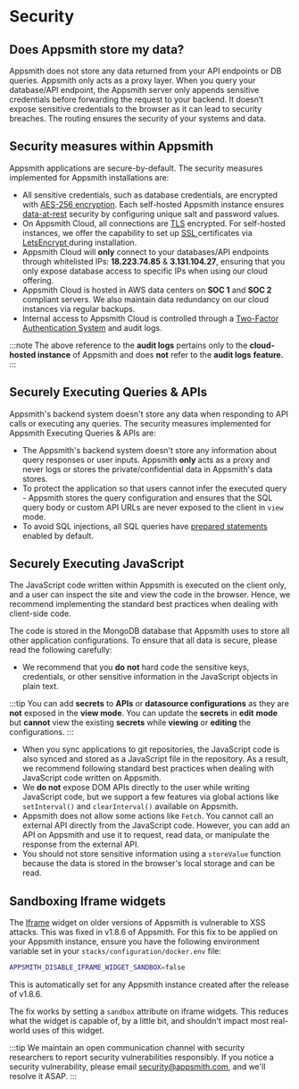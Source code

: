 # Security

## Does Appsmith store my data?

Appsmith does not store any data returned from your API endpoints or DB queries. Appsmith only acts as a proxy layer. When you query your database/API endpoint, the Appsmith server only appends sensitive credentials before forwarding the request to your backend. It doesn’t expose sensitive credentials to the browser as it can lead to security breaches. The routing ensures the security of your systems and data.

## Security measures within Appsmith

Appsmith applications are secure-by-default. The security measures implemented for Appsmith installations are:

* All sensitive credentials, such as database credentials, are encrypted with [AES-256 encryption](https://en.wikipedia.org/wiki/Advanced\_Encryption\_Standard). Each self-hosted Appsmith instance ensures [data-at-rest](https://en.wikipedia.org/wiki/Data\_at\_rest) security by configuring unique salt and password values.
* On Appsmith Cloud, all connections are [TLS](https://en.wikipedia.org/wiki/Public\_key\_certificate) encrypted. For self-hosted instances, we offer the capability to set up [SSL ](https://en.wikipedia.org/wiki/Public\_key\_certificate)certificates via [LetsEncrypt ](https://letsencrypt.org/)during installation.
* Appsmith Cloud will **only** connect to your databases/API endpoints through whitelisted IPs: **18.223.74.85** & **3.131.104.27**, ensuring that you only expose database access to specific IPs when using our cloud offering.
* Appsmith Cloud is hosted in AWS data centers on **SOC 1** and **SOC 2** compliant servers. We also maintain data redundancy on our cloud instances via regular backups.
* Internal access to Appsmith Cloud is controlled through a [Two-Factor Authentication System](https://en.wikipedia.org/wiki/Help:Two-factor\_authentication) and audit logs.

:::note
The above reference to the **audit logs** pertains only to the **cloud-hosted instance** of Appsmith and does **not** refer to the **audit logs** **feature.**
:::

## Securely Executing Queries & APIs

Appsmith's backend system doesn't store any data when responding to API calls or executing any queries. The security measures implemented for Appsmith Executing Queries & APIs are:

* The Appsmith's backend system doesn't store any information about query responses or user inputs. Appsmith **only** acts as a proxy and never logs or stores the private/confidential data in Appsmith's data stores.
* To protect the application so that users cannot infer the executed query - Appsmith stores the query configuration and ensures that the SQL query body or custom API URLs are never exposed to the client in `view` mode. &#x20;
* To avoid SQL injections, all SQL queries have [prepared statements](../learning-and-resources/how-to-guides/how-to-use-prepared-statements.md) enabled by default.

## Securely Executing JavaScript

The JavaScript code written within Appsmith is executed on the client only, and a user can inspect the site and view the code in the browser. Hence, we recommend implementing the standard best practices when dealing with client-side code.

The code is stored in the MongoDB database that Appsmith uses to store all other application configurations. To ensure that all data is secure, please read the following carefully:

* We recommend that you **do** **not** hard code the sensitive keys, credentials, or other sensitive information in the JavaScript objects in plain text.

:::tip
You can add **secrets** to **APIs** or **datasource configurations** as they are **not** exposed in the **view mode**. You can update the **secrets** in **edit** **mode** but **cannot** view the existing **secrets** while **viewing** or **editing** the configurations.
:::

* When you sync applications to git repositories, the JavaScript code is also synced and stored as a JavaScript file in the repository. As a result, we recommend following standard best practices when dealing with JavaScript code written on Appsmith.
* We **do not** expose DOM APIs directly to the user while writing JavaScript code, but we support a few features via global actions like `setInterval()` and `clearInterval()` available on Appsmith.
* Appsmith does not allow some actions like `Fetch`. You cannot call an external API directly from the JavaScript code. However, you can add an API on Appsmith and use it to request, read data, or manipulate the response from the external API.
* You should not store sensitive information using a `storeValue` function because the data is stored in the browser's local storage and can be read.

## Sandboxing Iframe widgets

The [Iframe](/reference/widgets/iframe/) widget on older versions of Appsmith is vulnerable to XSS attacks. This was fixed in v1.8.6 of Appsmith. For this fix to be applied on your Appsmith instance, ensure you have the following environment variable set in your `stacks/configuration/docker.env` file:

```sh
APPSMITH_DISABLE_IFRAME_WIDGET_SANDBOX=false
```

This is automatically set for any Appsmith instance created after the release of v1.8.6.

The fix works by setting a `sandbox` attribute on iframe widgets. This reduces what the widget is capable of, by a little bit, and shouldn't impact most real-world uses of this widget.

:::tip
We maintain an open communication channel with security researchers to report security vulnerabilities responsibly. If you notice a security vulnerability, please email [security@appsmith.com](mailto:security@appsmith.com), and we'll resolve it ASAP.
:::
